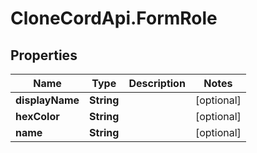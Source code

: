 # CloneCordApi.FormRole

## Properties

Name | Type | Description | Notes
------------ | ------------- | ------------- | -------------
**displayName** | **String** |  | [optional] 
**hexColor** | **String** |  | [optional] 
**name** | **String** |  | [optional] 


